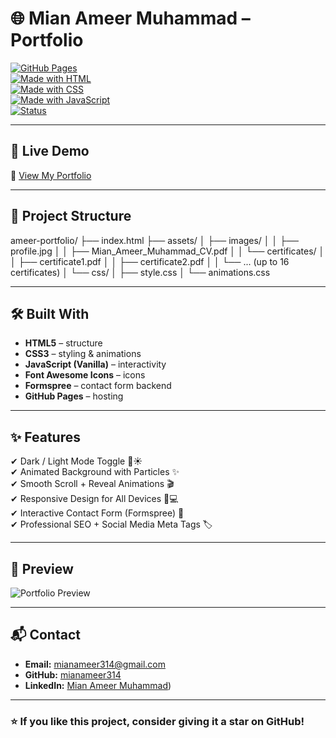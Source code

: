 # 🌐 Mian Ameer Muhammad – Portfolio  

[![GitHub Pages](https://img.shields.io/badge/Deploy-GitHub%20Pages-blue?logo=github)](https://mianameer314.github.io/portfolio/)  
[![Made with HTML](https://img.shields.io/badge/Code-HTML5-orange?logo=html5)](#)  
[![Made with CSS](https://img.shields.io/badge/Style-CSS3-blue?logo=css3)](#)  
[![Made with JavaScript](https://img.shields.io/badge/Script-JavaScript-yellow?logo=javascript)](#)  
[![Status](https://img.shields.io/badge/Portfolio-Live-success)](https://mianameer314.github.io/portfolio/)  

---

## 🚀 Live Demo  
🔗 [View My Portfolio](https://mianameer314.github.io/portfolio/)  

---

## 📂 Project Structure  

ameer-portfolio/
├── index.html
├── assets/
│ ├── images/
│ │ ├── profile.jpg
│ │ ├── Mian_Ameer_Muhammad_CV.pdf
│ │ └── certificates/
│ │ ├── certificate1.pdf
│ │ ├── certificate2.pdf
│ │ └── ... (up to 16 certificates)
│ └── css/
│ ├── style.css
│ └── animations.css


---

## 🛠️ Built With  
- **HTML5** – structure  
- **CSS3** – styling & animations  
- **JavaScript (Vanilla)** – interactivity  
- **Font Awesome Icons** – icons  
- **Formspree** – contact form backend  
- **GitHub Pages** – hosting  

---

## ✨ Features  
✔ Dark / Light Mode Toggle 🌙☀️  
✔ Animated Background with Particles ✨  
✔ Smooth Scroll + Reveal Animations 🎬  
✔ Responsive Design for All Devices 📱💻  
✔ Interactive Contact Form (Formspree) 📧  
✔ Professional SEO + Social Media Meta Tags 🏷️  

---

## 📸 Preview  
![Portfolio Preview](assets/images/profile.jpg)  

---

## 📬 Contact  
- **Email:** [mianameer314@gmail.com](mailto:mianameer314@gmail.com)  
- **GitHub:** [mianameer314](https://github.com/mianameer314)  
- **LinkedIn:** [Mian Ameer Muhammad]([https://linkedin.com/in/mian-ameer-muhammad/))  

---

### ⭐ If you like this project, consider giving it a **star** on GitHub!

